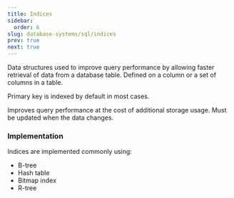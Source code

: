 ```yaml
---
title: Indices
sidebar:
  order: 6
slug: database-systems/sql/indices
prev: true
next: true
---
```


Data structures used to improve query performance by allowing faster retrieval of data from a database table. Defined on a column or a set of columns in a table.

Primary key is indexed by default in most cases.

Improves query performance at the cost of additional storage usage. Must be updated when the data changes.

### Implementation

Indices are implemented commonly using:
- B-tree
- Hash table
- Bitmap index
- R-tree
